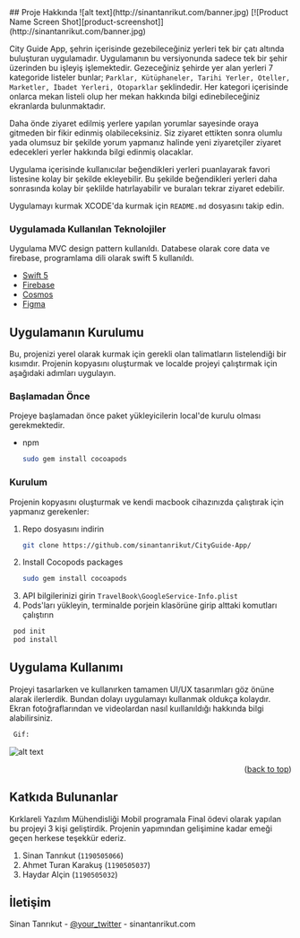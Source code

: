 

   
<div id="top"></div>
<!-- ABOUT THE PROJECT -->
## Proje Hakkında
![alt text](http://sinantanrikut.com/banner.jpg)
[![Product Name Screen Shot][product-screenshot]](http://sinantanrikut.com/banner.jpg)

City Guide App, şehrin içerisinde gezebileceğiniz yerleri tek bir çatı altında buluşturan uygulamadır. Uygulamanın bu versiyonunda sadece tek bir şehir üzerinden bu işleyiş işlemektedir. Gezeceğiniz şehirde yer alan yerleri 7 kategoride listeler bunlar; `Parklar, Kütüphaneler, Tarihi Yerler, Oteller, Marketler, İbadet Yerleri, Otoparklar` şeklindedir. Her kategori içerisinde onlarca mekan listeli olup her mekan hakkında bilgi edinebileceğiniz ekranlarda bulunmaktadır.

Daha önde ziyaret edilmiş yerlere yapılan yorumlar sayesinde oraya gitmeden bir fikir edinmiş olabileceksiniz. Siz ziyaret ettikten sonra olumlu yada olumsuz bir şekilde yorum yapmanız halinde yeni ziyaretçiler ziyaret edecekleri yerler hakkında bilgi edinmiş olacaklar.

Uygulama içerisinde kullanıcılar beğendikleri yerleri puanlayarak favori listesine kolay bir şekilde ekleyebilir. Bu şekilde beğendikleri yerleri daha sonrasında kolay bir şeklilde hatırlayabilir ve buraları tekrar ziyaret edebilir.

Uygulamayı kurmak XCODE'da kurmak için `README.md` dosyasını takip edin.



### Uygulamada Kullanılan Teknolojiler

Uygulama MVC design pattern kullanıldı. Databese olarak core data ve firebase, programlama dili olarak swift 5 kullanıldı.

* [Swift 5](https://developer.apple.com/swift/)
* [Firebase](https://firebase.google.com/)
* [Cosmos](https://github.com/evgenyneu/Cosmos)
* [Figma](https://figma.com/)





<!-- GETTING STARTED -->
## Uygulamanın Kurulumu

Bu, projenizi yerel olarak kurmak için gerekli olan talimatların listelendiği bir kısımdır. Projenin kopyasını oluşturmak ve localde projeyi çalıştırmak için aşağıdaki adımları uygulayın.

### Başlamadan Önce

Projeye başlamadan önce paket yükleyicilerin local'de kurulu olması gerekmektedir.
* npm
  ```sh
  sudo gem install cocoapods

  ```

### Kurulum

Projenin kopyasını oluşturmak ve kendi macbook cihazınızda çalıştırak için yapmanız gerekenler:

1. Repo dosyasını indirin
   ```sh
   git clone https://github.com/sinantanrikut/CityGuide-App/
   ```
3. Install Cocopods packages
   ```sh
   sudo gem install cocoapods
   ```
4. API bilgilerinizi girin `TravelBook\GoogleService-Info.plist`
5. Pods'ları yükleyin, terminalde porjein klasörüne girip alttaki komutları çalıştırın
  ```sh
   pod init
   pod install
   ```
  




<!-- USAGE EXAMPLES -->
## Uygulama Kullanımı

Projeyi tasarlarken ve kullanırken tamamen UI/UX tasarımları göz önüne alarak ilerlerdik. Bundan dolayı uygulamayı kullanmak oldukça kolaydır. Ekran fotoğraflarından ve videolardan nasıl kuıllanıldığı hakkında bilgi alabilirsiniz.

 ```sh
  Gif:
   ```
![alt text](http://sinantanrikut.com/app1.gif)


<p align="right">(<a href="#top">back to top</a>)</p>



<!-- CONTRIBUTING -->
## Katkıda Bulunanlar

Kırklareli Yazılım Mühendisliği Mobil programala Final ödevi olarak yapılan bu projeyi 3 kişi geliştirdik. Projenin yapımından gelişimine kadar emeği geçen herkese teşekkür ederiz.

1. Sinan Tanrıkut (`1190505066`)
2. Ahmet Turan Karakuş (`1190505037`)
3. Haydar Alçin (`1190505032`)





<!-- CONTACT -->
## İletişim

Sinan Tanrıkut - [@your_twitter](https://twitter.com/sinantanrikut) -  sinantanrikut.com



